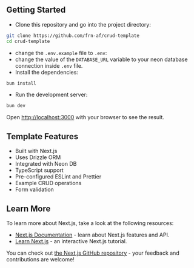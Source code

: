 ## Getting Started

- Clone this repository and go into the project directory:

```bash
git clone https://github.com/frn-af/crud-template
cd crud-template
```
- change the `.env.example` file to `.env`:
- change the value of the `DATABASE_URL` variable to your neon database connection inside `.env` file.
- Install the dependencies:

```bash
bun install
```
- Run the development server:
```bash
bun dev
```

Open [http://localhost:3000](http://localhost:3000) with your browser to see the result.

## Template Features

- Built with Next.js
- Uses Drizzle ORM
- Integrated with Neon DB
- TypeScript support
- Pre-configured ESLint and Prettier
- Example CRUD operations
- Form validation

## Learn More

To learn more about Next.js, take a look at the following resources:

- [Next.js Documentation](https://nextjs.org/docs) - learn about Next.js features and API.
- [Learn Next.js](https://nextjs.org/learn) - an interactive Next.js tutorial.

You can check out [the Next.js GitHub repository](https://github.com/vercel/next.js) - your feedback and contributions are welcome!


